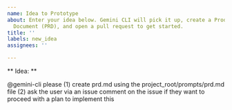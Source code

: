 ```yaml
---
name: Idea to Prototype
about: Enter your idea below. Gemini CLI will pick it up, create a Product Requirements
  Document (PRD), and open a pull request to get started.
title: ''
labels: new_idea
assignees: ''

---
```


** Idea: **



@gemini-cli please (1) create prd.md using the project_root/prompts/prd.md file (2) ask the user via an issue comment on the issue if they want to proceed with a plan to implement this
